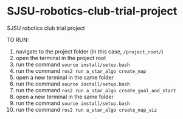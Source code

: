 # SJSU-robotics-club-trial-project
SJSU robotics club trial project

TO RUN:

1. navigate to the project folder (in this case, `/project_root/`)
2. open the terminal in the project root
3. run the command `source install/setup.bash`
4. run the command `ros2 run a_star_algo create_map`
5. open a new terminal in the same folder
6. run the command `source install/setup.bash`
7. run the command `ros2 run a_star_algo create_goal_and_start`
8. open a new terminal in the same folder
6. run the command `source install/setup.bash`
7. run the command `ros2 run a_star_algo create_map_viz`
